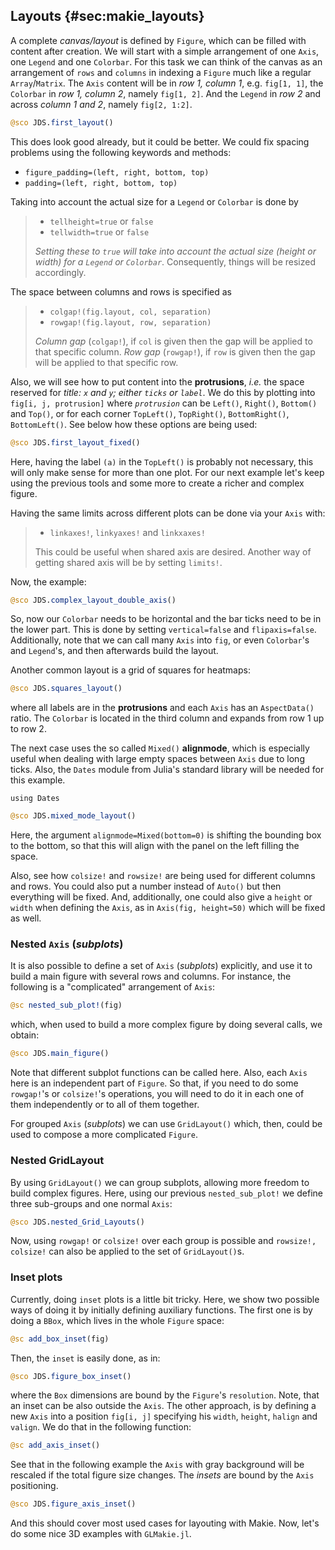 ## Layouts {#sec:makie_layouts}

A complete _canvas/layout_ is defined by `Figure`, which can be filled with content after creation.
We will start with a simple arrangement of one `Axis`, one `Legend` and one `Colorbar`.
For this task we can think of the canvas as an arrangement of `rows` and `columns` in indexing a `Figure` much like a regular `Array`/`Matrix`.
The `Axis` content will be in _row 1, column 1_, e.g. `fig[1, 1]`, the `Colorbar` in _row 1, column 2_, namely `fig[1, 2]`.
And the `Legend` in _row 2_ and across _column 1 and 2_, namely `fig[2, 1:2]`.

```jl
@sco JDS.first_layout()
```

This does look good already, but it could be better.
We could fix spacing problems using the following keywords and methods:

- `figure_padding=(left, right, bottom, top)`
- `padding=(left, right, bottom, top)`

Taking into account the actual size for a `Legend` or `Colorbar` is done by

> - `tellheight=true` or `false`
> - `tellwidth=true` or `false`
>
> _Setting these to `true` will take into account the actual size (height or width) for a `Legend` or `Colorbar`_.
> Consequently, things will be resized accordingly.

The space between columns and rows is specified as

> - `colgap!(fig.layout, col, separation)`
> - `rowgap!(fig.layout, row, separation)`
>
> _Column gap_ (`colgap!`), if `col` is given then the gap will be applied to that specific column.
>_Row gap_ (`rowgap!`), if `row` is given then the gap will be applied to that specific row.

Also, we will see how to put content into the **protrusions**, _i.e._ the space reserved for _title: `x` and `y`; either `ticks` or `label`_.
We do this by plotting into `fig[i, j, protrusion]` where _`protrusion`_ can be `Left()`, `Right()`, `Bottom()` and `Top()`, or for each corner `TopLeft()`, `TopRight()`, `BottomRight()`, `BottomLeft()`.
See below how these options are being used:

```jl
@sco JDS.first_layout_fixed()
```

Here, having the label `(a)` in the `TopLeft()` is probably not necessary, this will only make sense for more than one plot.
For our next example let's keep using the previous tools and some more to create a richer and complex figure.

Having the same limits across different plots can be done via your `Axis` with:

> - `linkaxes!`, `linkyaxes!` and `linkxaxes!`
>
> This could be useful when shared axis are desired.
> Another way of getting shared axis will be by setting `limits!`.

Now, the example:

```jl
@sco JDS.complex_layout_double_axis()
```

So, now our `Colorbar` needs to be horizontal and the bar ticks need to be in the lower part.
This is done by setting `vertical=false` and `flipaxis=false`.
Additionally, note that we can call many `Axis` into `fig`, or even `Colorbar`'s and `Legend`'s, and then afterwards build the layout.

Another common layout is a grid of squares for heatmaps:

```jl
@sco JDS.squares_layout()
```

where all labels are in the **protrusions** and each `Axis` has an `AspectData()` ratio.
The `Colorbar` is located in the third column and expands from row 1 up to row 2.

The next case uses the so called `Mixed()` **alignmode**, which is especially useful when dealing with large empty spaces between `Axis` due to long ticks.
Also, the `Dates` module from Julia's standard library will be needed for this example.

```
using Dates
```

```jl
@sco JDS.mixed_mode_layout()
```

Here, the argument `alignmode=Mixed(bottom=0)` is shifting the bounding box to the bottom, so that this will align with the panel on the left filling the space.

Also, see how `colsize!` and `rowsize!` are being used for different columns and rows.
You could also put a number instead of `Auto()` but then everything will be fixed.
And, additionally, one could also give a `height` or `width` when defining the `Axis`, as in `Axis(fig, height=50)` which will be fixed as well.

### Nested `Axis` (_subplots_)

It is also possible to define a set of `Axis` (_subplots_) explicitly, and use it to build a main figure with several rows and columns.
For instance, the following is a "complicated" arrangement of `Axis`:

```jl
@sc nested_sub_plot!(fig)
```

which, when used to build a more complex figure by doing several calls, we obtain:

```jl
@sco JDS.main_figure()
```

Note that different subplot functions can be called here.
Also, each `Axis` here is an independent part of `Figure`.
So that, if you need to do some `rowgap!`'s or `colsize!`'s operations, you will need to do it in each one of them independently or to all of them together.

For grouped `Axis` (_subplots_) we can use `GridLayout()` which, then, could be used to compose a more complicated `Figure`.

### Nested GridLayout

By using `GridLayout()` we can group subplots, allowing more freedom to build complex figures.
Here, using our previous `nested_sub_plot!` we define three sub-groups and one normal `Axis`:

```jl
@sco JDS.nested_Grid_Layouts()
```

Now, using `rowgap!` or `colsize!` over each group is possible and `rowsize!, colsize!` can also be applied to the set of `GridLayout()`s.

### Inset plots

Currently, doing `inset` plots is a little bit tricky.
Here, we show two possible ways of doing it by initially defining auxiliary functions.
The first one is by doing a `BBox`, which lives in the whole `Figure` space:

```jl
@sc add_box_inset(fig)
```

Then, the `inset` is easily done, as in:

```jl
@sco JDS.figure_box_inset()
```

where the `Box` dimensions are bound by the `Figure`'s `resolution`.
Note, that an inset can be also outside the `Axis`.
The other approach, is by defining a new `Axis` into a position `fig[i, j]` specifying his `width`, `height`, `halign` and `valign`.
We do that in the following function:

```jl
@sc add_axis_inset()
```

See that in the following example the `Axis` with gray background will be rescaled if the total figure size changes.
The _insets_ are bound by the `Axis` positioning.

```jl
@sco JDS.figure_axis_inset()
```

And this should cover most used cases for layouting with Makie.
Now, let's do some nice 3D examples with  `GLMakie.jl`.
